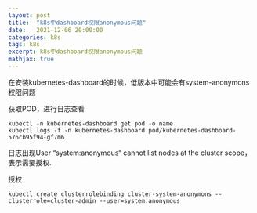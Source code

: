 ```yaml
---
layout: post
title:  "k8s中dashboard权限anonymous问题"
date:   2021-12-06 20:00:00
categories: k8s
tags: k8s
excerpt: k8s中dashboard权限anonymous问题
mathjax: true
---
```


在安装kubernetes-dashboard的时候，低版本中可能会有system-anonymons 权限问题

获取POD，进行日志查看

```
kubectl -n kubernetes-dashboard get pod -o name
kubectl logs -f -n kubernetes-dashboard pod/kubernetes-dashboard-576cb95f94-gf7m6
```

日志出现User “system:anonymous“ cannot list nodes at the cluster scope，表示需要授权.

授权

```
kubectl create clusterrolebinding cluster-system-anonymons --clusterrole=cluster-admin --user=system:anonymous
```

